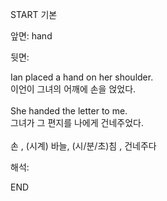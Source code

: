 START
기본

앞면:
hand


뒷면:
<div>Ian placed a hand on her shoulder. </div><div>이언이 그녀의 어깨에 손을 얹었다.</div><div><br></div><div><div>She handed the letter to me. </div><div>그녀가 그 편지를 나에게 건네주었다.</div></div><div><br></div><div>손 , (시계) 바늘, (시/분/초)침 , 건네주다</div>


해석:
<!--ID: 1746614454020-->
END